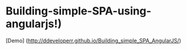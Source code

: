 Building-simple-SPA-using-angularjs!) 
=========================

[Demo] (http://ddeveloperr.github.io/Building_simple_SPA_AngularJS/)
